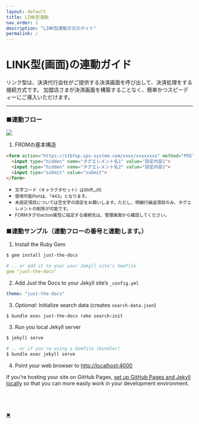 ```yaml
---
layout: default
title: LINK型連動
nav_order: 1
description: "LINK型連動方式のガイド"
permalink: /
---
```


# LINK型(画面)の連動ガイド

リンク型は、決済代行会社がご提供する決済画面を呼び出して、決済処理をする接続方式です。
加盟店さまが決済画面を構築することなく、簡単かつスピーディーにご導入いただけます。

<!-- [Get started now](#getting-started){: .btn .btn-primary .fs-5 .mb-4 .mb-md-0 .mr-2 } [View it on GitHub](https://github.com/pmarsceill/just-the-docs){: .btn .fs-5 .mb-4 .mb-md-0 } -->

---

<!-- ## Getting started
```markdown
Syntax highlighted code block

# Header 1
## Header 2
### Header 3

- Bulleted
- List

1. Numbered
2. List

**Bold** and _Italic_ and `Code` text

[Link](url) and ![Image](src)
```
### Dependencies

Just the Docs is built for [Jekyll](https://jekyllrb.com), a static site generator. View the [quick start guide](https://jekyllrb.com/docs/) for more information. Just the Docs requires no special plugins and can run on GitHub Pages' standard Jekyll compiler. The [Jekyll SEO Tag plugin](https://github.com/jekyll/jekyll-seo-tag) is included by default (no need to run any special installation) to inject SEO and open graph metadata on docs pages. For information on how to configure SEO and open graph metadata visit the [Jekyll SEO Tag usage guide](https://jekyll.github.io/jekyll-seo-tag/usage/). -->

### ■連動フロー

<span><a href="#"><img src="{{ site.baseurl }}/assets/images/link_flow.png" class="image mt-3"></a></span>

<!-- 1. サーバー側処理Add Just the Docs to your Jekyll site's `_config.yml` as a [remote theme](https://blog.github.com/2017-11-29-use-any-theme-with-github-pages/) -->
1. FROMの基本構造

```markdown
<form action="https://stbfep.sps-system.com/xxxx/xxxxxxxx" method="POST">
  <input type="hidden" name="タグエレメント名1" value="設定内容1">
  <input type="hidden" name="タグエレメント名2" value="設定内容2">
  <input type="submit" value="submit">
</form>
```
<ul>
  <li><small>文字コード（キャラクタセット）はShift_JIS</small></li>
  <li><small>使用可能Portは、「443」となります。</small></li>
  <li><small>未設定項目については空文字の設定をお願いします。ただし、明細行繰返項目のみ、タグエレメントの削除が可能です。</small></li>
  <li><small>FORMタグのaction属性に指定する接続先は、管理画面から確認してください。</small></li>
</ul>

### ■連動サンプル（連動フローの番号と連動します。）

1. Install the Ruby Gem
```markdown
$ gem install just-the-docs
```
```yaml
# .. or add it to your your Jekyll site’s Gemfile
gem "just-the-docs"
```
2. Add Just the Docs to your Jekyll site’s `_config.yml`
```yaml
theme: "just-the-docs"
```
3. _Optional:_ Initialize search data (creates `search-data.json`)
```bash
$ bundle exec just-the-docs rake search:init
```
3. Run you local Jekyll server
```bash
$ jekyll serve
```
```bash
# .. or if you're using a Gemfile (bundler)
$ bundle exec jekyll serve
```
4. Point your web browser to [http://localhost:4000](http://localhost:4000)

If you're hosting your site on GitHub Pages, [set up GitHub Pages and Jekyll locally](https://help.github.com/en/articles/setting-up-your-github-pages-site-locally-with-jekyll) so that you can more easily work in your development environment.


<div class="modal">
　　<div class="bigimg"><img src="" alt=""></div>
　　<p class="close-btn"><a href="">✖</a></p>
</div>
<script type="text/javascript">
 $('span a').click(function() {
    var imgSrc = $(this).children().attr('src');
    $('.bigimg').children().attr('src', imgSrc);
    $('.modal').fadeIn();
    $('body,html').css('overflow-y', 'hidden');
    return false
  });

$('.close-btn').click(function() {
    $('.modal').fadeOut();
    $('body,html').css('overflow-y', 'visible');
    return false
  });
</script>
